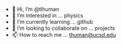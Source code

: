 - 👋 Hi, I’m @tlhuman
- 👀 I’m interested in ... physics
- 🌱 I’m currently learning ... github
- 💞️ I’m looking to collaborate on ... projects
- 📫 How to reach me ... thuman@ucsd.edu

<!---
tlhuman/tlhuman is a ✨ special ✨ repository because its `README.md` (this file) appears on your GitHub profile.
You can click the Preview link to take a look at your changes.
--->
